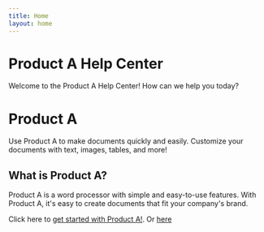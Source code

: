 ```yaml
---
title: Home
layout: home
---
```

# Product A Help Center

Welcome to the Product A Help Center!
How can we help you today?

# Product A

Use Product A to make documents quickly and easily. Customize your documents with text, images, tables, and more!

## What is Product A?

Product A is a word processor with simple and easy-to-use features. With Product A, it's easy to create documents that fit your company's brand.

Click here to [get started with Product A!](/portfoliotesting2/QuickStart/QuickStart). Or [here](/portfoliotesting2/QuickStart/index.md)

